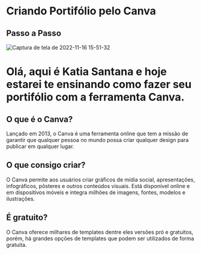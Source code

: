 # Criando Portifólio pelo Canva
## Passo a Passo

![Captura de tela de 2022-11-16 15-51-32](https://user-images.githubusercontent.com/115504238/202268092-a45d3497-9544-4e6b-b689-07df3f893ee2.png)


# Olá, aqui é Katia Santana e hoje estarei te ensinando como fazer seu portifólio com a ferramenta Canva. 

## O que é o Canva?

Lançado em 2013, o Canva é uma ferramenta online que tem a missão de garantir que qualquer pessoa no mundo possa criar qualquer design para publicar em qualquer lugar.

## O que consigo criar?

O Canva permite aos usuários criar gráficos de mídia social, apresentações, infográficos, pôsteres e outros conteúdos visuais. Está disponível online e em dispositivos móveis e integra milhões de imagens, fontes, modelos e ilustrações.

## É gratuito?

O Canva oferece milhares de templates dentre eles versões pró e gratuitos, porém, há grandes opções de templates que podem ser utilizados de forma gratuita.
